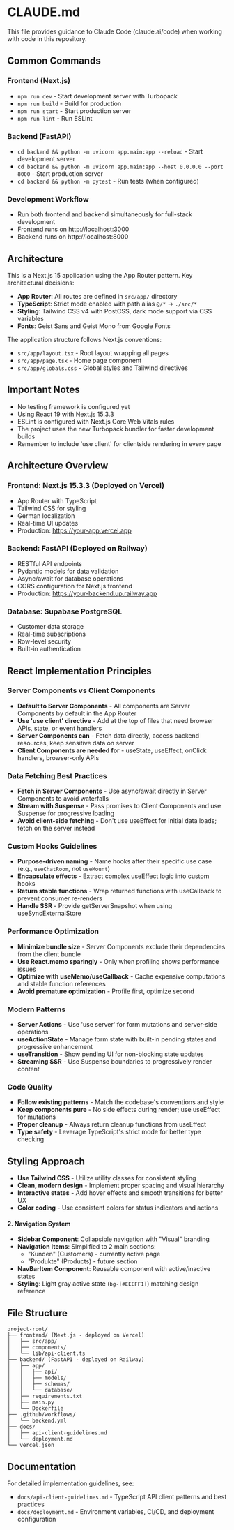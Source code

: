 # CLAUDE.md

This file provides guidance to Claude Code (claude.ai/code) when working with code in this repository.

## Common Commands

### Frontend (Next.js)
- `npm run dev` - Start development server with Turbopack
- `npm run build` - Build for production
- `npm run start` - Start production server
- `npm run lint` - Run ESLint

### Backend (FastAPI)
- `cd backend && python -m uvicorn app.main:app --reload` - Start development server
- `cd backend && python -m uvicorn app.main:app --host 0.0.0.0 --port 8000` - Start production server
- `cd backend && python -m pytest` - Run tests (when configured)

### Development Workflow
- Run both frontend and backend simultaneously for full-stack development
- Frontend runs on http://localhost:3000
- Backend runs on http://localhost:8000

## Architecture

This is a Next.js 15 application using the App Router pattern. Key architectural decisions:

- **App Router**: All routes are defined in `src/app/` directory
- **TypeScript**: Strict mode enabled with path alias `@/*` → `./src/*`
- **Styling**: Tailwind CSS v4 with PostCSS, dark mode support via CSS variables
- **Fonts**: Geist Sans and Geist Mono from Google Fonts

The application structure follows Next.js conventions:
- `src/app/layout.tsx` - Root layout wrapping all pages
- `src/app/page.tsx` - Home page component
- `src/app/globals.css` - Global styles and Tailwind directives

## Important Notes

- No testing framework is configured yet
- Using React 19 with Next.js 15.3.3
- ESLint is configured with Next.js Core Web Vitals rules
- The project uses the new Turbopack bundler for faster development builds
- Remember to include 'use client' for clientside rendering in every page

## Architecture Overview

### Frontend: Next.js 15.3.3 (Deployed on Vercel)
- App Router with TypeScript
- Tailwind CSS for styling
- German localization
- Real-time UI updates
- Production: https://your-app.vercel.app

### Backend: FastAPI (Deployed on Railway)
- RESTful API endpoints
- Pydantic models for data validation
- Async/await for database operations
- CORS configuration for Next.js frontend
- Production: https://your-backend.up.railway.app

### Database: Supabase PostgreSQL
- Customer data storage
- Real-time subscriptions
- Row-level security
- Built-in authentication

## React Implementation Principles

### Server Components vs Client Components
- **Default to Server Components** - All components are Server Components by default in the App Router
- **Use 'use client' directive** - Add at the top of files that need browser APIs, state, or event handlers
- **Server Components can** - Fetch data directly, access backend resources, keep sensitive data on server
- **Client Components are needed for** - useState, useEffect, onClick handlers, browser-only APIs

### Data Fetching Best Practices
- **Fetch in Server Components** - Use async/await directly in Server Components to avoid waterfalls
- **Stream with Suspense** - Pass promises to Client Components and use Suspense for progressive loading
- **Avoid client-side fetching** - Don't use useEffect for initial data loads; fetch on the server instead

### Custom Hooks Guidelines
- **Purpose-driven naming** - Name hooks after their specific use case (e.g., `useChatRoom`, not `useMount`)
- **Encapsulate effects** - Extract complex useEffect logic into custom hooks
- **Return stable functions** - Wrap returned functions with useCallback to prevent consumer re-renders
- **Handle SSR** - Provide getServerSnapshot when using useSyncExternalStore

### Performance Optimization
- **Minimize bundle size** - Server Components exclude their dependencies from the client bundle
- **Use React.memo sparingly** - Only when profiling shows performance issues
- **Optimize with useMemo/useCallback** - Cache expensive computations and stable function references
- **Avoid premature optimization** - Profile first, optimize second

### Modern Patterns
- **Server Actions** - Use 'use server' for form mutations and server-side operations
- **useActionState** - Manage form state with built-in pending states and progressive enhancement
- **useTransition** - Show pending UI for non-blocking state updates
- **Streaming SSR** - Use Suspense boundaries to progressively render content

### Code Quality
- **Follow existing patterns** - Match the codebase's conventions and style
- **Keep components pure** - No side effects during render; use useEffect for mutations
- **Proper cleanup** - Always return cleanup functions from useEffect
- **Type safety** - Leverage TypeScript's strict mode for better type checking

## Styling Approach
- **Use Tailwind CSS** - Utilize utility classes for consistent styling
- **Clean, modern design** - Implement proper spacing and visual hierarchy
- **Interactive states** - Add hover effects and smooth transitions for better UX
- **Color coding** - Use consistent colors for status indicators and actions

#### 2. Navigation System
- **Sidebar Component**: Collapsible navigation with "Visual" branding
- **Navigation Items**: Simplified to 2 main sections:
  - "Kunden" (Customers) - currently active page
  - "Produkte" (Products) - future section
- **NavBarItem Component**: Reusable component with active/inactive states
- **Styling**: Light gray active state (`bg-[#EEEFF1]`) matching design reference

## File Structure

```
project-root/
├── frontend/ (Next.js - deployed on Vercel)
│   ├── src/app/
│   ├── components/
│   └── lib/api-client.ts
├── backend/ (FastAPI - deployed on Railway)
│   ├── app/
│   │   ├── api/
│   │   ├── models/
│   │   ├── schemas/
│   │   └── database/
│   ├── requirements.txt
│   ├── main.py
│   └── Dockerfile
├── .github/workflows/
│   └── backend.yml
├── docs/
│   ├── api-client-guidelines.md
│   └── deployment.md
└── vercel.json
```

## Documentation

For detailed implementation guidelines, see:
- `docs/api-client-guidelines.md` - TypeScript API client patterns and best practices
- `docs/deployment.md` - Environment variables, CI/CD, and deployment configuration